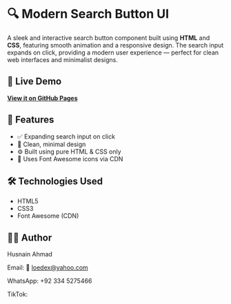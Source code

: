 # 🔍 Modern Search Button UI

A sleek and interactive search button component built using **HTML** and **CSS**, featuring smooth animation and a responsive design. The search input expands on click, providing a modern user experience — perfect for clean web interfaces and minimalist designs.


## 🚀 Live Demo

[**View it on GitHub Pages**](https://your-username.github.io/your-repo-name/)  

## 🧾 Features

- ✅ Expanding search input on click
- 🎨 Clean, minimal design
- ⚙️ Built using pure HTML & CSS only
- 🔧 Uses Font Awesome icons via CDN


## 🛠️ Technologies Used

- HTML5
- CSS3
- Font Awesome (CDN)

## 🙋‍♂️ Author

Husnain Ahmad

Email: 📧 loedex@yahoo.com

WhatsApp:  +92 334 5275466

TikTok: 

